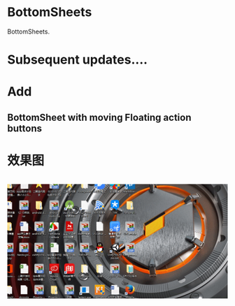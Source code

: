 # BottomSheets
BottomSheets.
# Subsequent updates....

# Add
## BottomSheet with moving Floating action buttons

# 效果图
  ![alt](https://github.com/pdliugithub/BottomSheets/blob/master/art/fff.gif)
